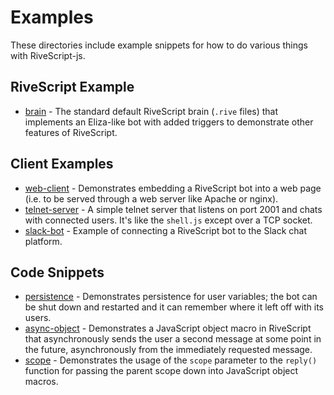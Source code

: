 # Examples

These directories include example snippets for how to do various things with
RiveScript-js.

## RiveScript Example

* [brain](brain/) - The standard default RiveScript brain (`.rive` files) that
  implements an Eliza-like bot with added triggers to demonstrate other features
  of RiveScript.

## Client Examples

* [web-client](web-client/) - Demonstrates embedding a RiveScript bot into a
  web page (i.e. to be served through a web server like Apache or nginx).
* [telnet-server](telnet-server/) - A simple telnet server that listens on port
  2001 and chats with connected users. It's like the `shell.js` except over a
  TCP socket.
* [slack-bot](slack-bot/) - Example of connecting a RiveScript bot to the
  Slack chat platform.

## Code Snippets

* [persistence](persistence/) - Demonstrates persistence for user variables;
  the bot can be shut down and restarted and it can remember where it left off
  with its users.
* [async-object](async-object/) - Demonstrates a JavaScript object macro in
  RiveScript that asynchronously sends the user a second message at some point
  in the future, asynchronously from the immediately requested message.
* [scope](scope/) - Demonstrates the usage of the `scope` parameter to the
  `reply()` function for passing the parent scope down into JavaScript object
  macros.
